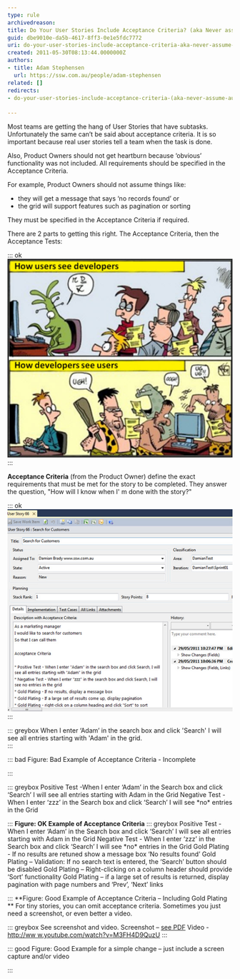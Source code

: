 ```yaml
---
type: rule
archivedreason: 
title: Do Your User Stories Include Acceptance Criteria? (aka Never assume automatic Gold Plating)
guid: dbe9010e-da5b-4617-8ff3-0e1e5fdc7772
uri: do-your-user-stories-include-acceptance-criteria-aka-never-assume-automatic-gold-plating
created: 2011-05-30T08:13:44.0000000Z
authors:
- title: Adam Stephensen
  url: https://ssw.com.au/people/adam-stephensen
related: []
redirects:
- do-your-user-stories-include-acceptance-criteria-(aka-never-assume-automatic-gold-plating)

---
```


Most teams are getting the hang of User Stories that have subtasks. Unfortunately the same can’t be said about acceptance criteria. 
It is so important because real user stories tell a team when the task is done.

Also, Product Owners should not get heartburn because ‘obvious’ functionality was not included. All requirements should be specified in the Acceptance Criteria.

For example, Product Owners should not assume things like:

* they will get a message that says ‘no records found’ or
* the grid will support features such as pagination or sorting


They must be specified in the Acceptance Criteria if required.

There are 2 parts to getting this right. The Acceptance Criteria, then the Acceptance Tests:

<!--endintro-->

::: ok  
![Figure: You need a common language to communicate in](DevsAndUsers.jpg)  
:::

**Acceptance Criteria** (from the Product Owner) define the exact requirements that must be met for the story to be completed. They answer the question, "How will I know when I' m done with the story?"

::: ok  
![Figure: A User Story with Acceptance Criteria (MSF Agile Template)](acceptance-criteria.jpg)  
:::

::: greybox
When I enter ‘Adam’ in the search box and click 'Search' I will see all entries starting with 'Adam' in the grid.  
:::

::: bad
Figure: Bad Example of Acceptance Criteria - Incomplete 

:::

::: greybox
Positive Test -When I enter ‘Adam’ in the Search box and click ‘Search’ I will see all entries starting with Adam in the Grid
Negative Test - When I enter ‘zzz’ in the Search box and click ‘Search’ I will see \*no\* entries in the Grid

:::
 **Figure: OK Example of Acceptance Criteria** 
::: greybox
Positive Test -When I enter ‘Adam’ in the Search box and click ‘Search’ I will see all entries starting with Adam in the Grid
Negative Test - When I enter ‘zzz’ in the Search box and click ‘Search’ I will see \*no\* entries in the Grid
Gold Plating - If no results are retuned show a message box ‘No results found’
Gold Plating – Validation: If no search text is entered, the ‘Search’ button should be disabled
Gold Plating – Right-clicking on a column header should provide ‘Sort’ functionality
Gold Plating – if a large set of results is returned, display pagination with page numbers and ‘Prev’, ‘Next’ links

:::
 **Figure: Good Example of Acceptance Criteria – Including Gold Plating 
** 
For tiny stories, you can omit acceptance criteria. Sometimes you just need a screenshot, or even better a video.

::: greybox
See screenshot and video.
Screenshot – [see PDF](/Documents/13_Anvil_1408_Customer.pdf)
Video - [http://ww w.youtube.com/watch?v=M3FH4D9QuzU](http://www.youtube.com/watch?v=M3FH4D9QuzU "http://www.youtube.com/watch?v=M3FH4D9QuzU")
:::

::: good
Figure: Good Example for a simple change – just include a screen capture and/or video 

:::

